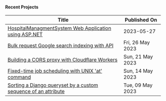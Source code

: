 #### Recent Projects

| Title | Published On |
| ----- | ------------ |
| [HospitalManagmentSystem Web Application using ASP.NET](https://github.com/Abdulsayedd/HospitalManagmentSystem2.0) | 2023-05-27 |
| [Bulk request Google search indexing with API](https://rednafi.com/javascript/bulk_request_google_search_index/) | Fri, 26 May 2023 |
| [Building a CORS proxy with Cloudflare Workers](https://rednafi.com/javascript/cors_proxy_with_cloudflare_workers/) | Sun, 21 May 2023 |
| [Fixed-time job scheduling with UNIX 'at' command](https://rednafi.com/misc/fixed_time_task_scheduling_with_at/) | Sun, 14 May 2023 |
| [Sorting a Django queryset by a custom sequence of an attribute](https://rednafi.com/python/sort_by_a_custom_sequence_in_django/) | Tue, 09 May 2023 |
